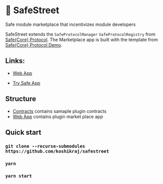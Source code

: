 # 🛒 SafeStreet

Safe module marketplace that incentivizes module developers

SafeStreet extends the `SafeProtocolManager` `SafeProtocolRegistry` from [Safe{Core} Protocol](https://github.com/5afe/safe-core-protocol). The Marketplace app is built with the template from [Safe{Core} Protocol Demo](https://github.com/5afe/safe-core-protocol-demo).


## Links:

- [Web App](https://safestreet.xyz)

- [Try Safe App](https://app.safe.global/share/safe-app?appUrl=https://safestreet.xyz&chain=base-gor)


## Structure

- [Contracts](./contracts/) contains samaple plugin contracts
- [Web App](./web/) contains plugin market place app


## Quick start

### `git clone --recurse-submodules https://github.com/koshikraj/safestreet`

### `yarn`

### `yarn start`